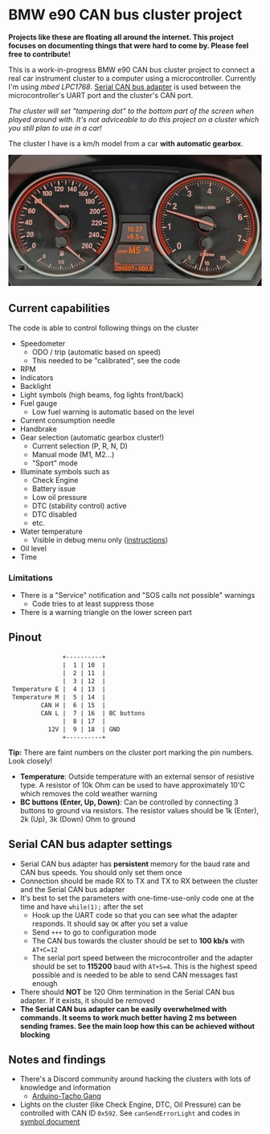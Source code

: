 # BMW e90 CAN bus cluster project

__Projects like these are floating all around the internet. This project focuses on documenting things that were hard to come by. Please feel free to contribute!__

This is a work-in-progress BMW e90 CAN bus cluster project to connect a real car instrument cluster to a computer using a microcontroller. Currently I'm using _mbed LPC1768_. [Serial CAN bus adapter](https://docs.longan-labs.cc/1030001/) is used between the microcontroller's UART port and the cluster's CAN port.

_The cluster will set "tampering dot" to the bottom part of the screen when played around with. It's not adviceable to do this project on a cluster which you still plan to use in a car!_

The cluster I have is a km/h model from a car __with automatic gearbox__.

![Highlight image](./media/highlight.jpg)

## Current capabilities

The code is able to control following things on the cluster

- Speedometer
    - ODO / trip (automatic based on speed)
    - This needed to be "calibrated", see the code
- RPM
- Indicators
- Backlight
- Light symbols (high beams, fog lights front/back)
- Fuel gauge
    - Low fuel warning is automatic based on the level
- Current consumption needle
- Handbrake
- Gear selection (automatic gearbox cluster!)
    - Current selection (P, R, N, D)
    - Manual mode (M1, M2...)
    - "Sport" mode
- Illuminate symbols such as
    -  Check Engine
    -  Battery issue
    -  Low oil pressure
    -  DTC (stability control) active
    -  DTC disabled
    -  etc.
- Water temperature
    - Visible in debug menu only ([instructions](https://www.youtube.com/watch?v=7exeRgWtkt4&ab_channel=BossM5))
- Oil level 
- Time

### Limitations

- There is a "Service" notification and "SOS calls not possible" warnings
    - Code tries to at least suppress those
- There is a warning triangle on the lower screen part

## Pinout

```
               +----------+
               |  1 | 10  |
               |  2 | 11  |
               |  3 | 12  |
 Temperature E |  4 | 13  |
 Temperature M |  5 | 14  |
         CAN H |  6 | 15  |
         CAN L |  7 | 16  | BC buttons
               |  8 | 17  |
           12V |  9 | 18  | GND
               +----------+
```

__Tip:__ There are faint numbers on the cluster port marking the pin numbers. Look closely!

- __Temperature__: Outside temperature with an external sensor of resistive type. A resistor of 10k Ohm can be used to have approximately 10'C which removes the cold weather warning
- __BC buttons (Enter, Up, Down)__: Can be controlled by connecting 3 buttons to ground via resistors. The resistor values should be 1k (Enter), 2k (Up), 3k (Down) Ohm to ground

## Serial CAN bus adapter settings

- Serial CAN bus adapter has **persistent** memory for the baud rate and CAN bus speeds. You should only set them once
- Connection should be made RX to TX and TX to RX between the cluster and the Serial CAN bus adapter
- It's best to set the parameters with one-time-use-only code one at the time and have `while(1);` after the set
    - Hook up the UART code so that you can see what the adapter responds. It should say `OK` after you set a value
    - Send `+++` to go to configuration mode
    - The CAN bus towards the cluster should be set to __100 kb/s__ with `AT+C=12`
    - The serial port speed between the microcontroller and the adapter should be set to __115200__ baud with `AT+S=4`. This is the highest speed possible and is needed to be able to send CAN messages fast enough
- There should __NOT__ be 120 Ohm termination in the Serial CAN bus adapter. If it exists, it should be removed
- __The Serial CAN bus adapter can be easily overwhelmed with commands. It seems to work much better having 2 ms between sending frames. See the main loop how this can be achieved without blocking__

## Notes and findings

- There's a Discord community around hacking the clusters with lots of knowledge and information
    - [Arduino-Tacho Gang](https://discord.gg/UQFsS9D6kq)
- Lights on the cluster (like Check Engine, DTC, Oil Pressure) can be controlled with CAN ID `0x592`. See `canSendErrorLight` and codes in [symbol document](./external/E92%20checkcontrol%20symbols.pdf)
